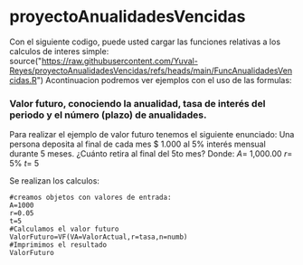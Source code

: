 # proyectoAnualidadesVencidas
Con el siguiente codigo, puede usted cargar las funciones relativas a los calculos de interes simple:
source("https://raw.githubusercontent.com/Yuval-Reyes/proyectoAnualidadesVencidas/refs/heads/main/FuncAnualidadesVencidas.R")
Acontinuacion podremos ver ejemplos con el uso de las formulas:

### Valor futuro, conociendo la anualidad, tasa de interés del periodo y el número (plazo) de anualidades.
Para realizar el ejemplo de valor futuro tenemos el siguiente enunciado:
Una persona deposita al final de cada mes $ 1.000 al 5% interés mensual durante 5 meses. ¿Cuánto retira al final del 5to mes?
Donde:
$A$= 1,000.00
$r$= 5%
$t$= 5

Se realizan los calculos:
```(r)
#creamos objetos con valores de entrada:
A=1000
r=0.05
t=5
#Calculamos el valor futuro
ValorFuturo=VF(VA=ValorActual,r=tasa,n=numb)
#Imprimimos el resultado
ValorFuturo
```
